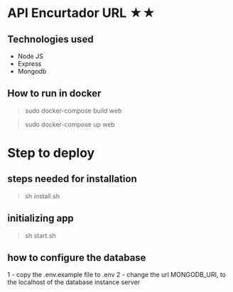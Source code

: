 # API Encurtador URL ★★

## Technologies used

* Node JS 
* Express 
* Mongodb

## How to run in docker

> sudo docker-compose build web

> sudo docker-compose up web

# Step to deploy

## steps needed for installation

> sh install.sh

## initializing app

> sh start.sh

## how to configure the database

1 - copy the .env.example file to .env 
2 - change the url MONGODB_URI, to the localhost of the database instance server
